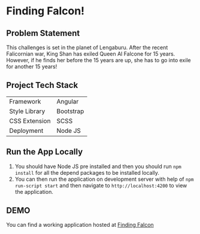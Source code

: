 
# Finding Falcon! 

## Problem Statement

This challenges is set in the planet of Lengaburu. After the recent Falicornian war, King Shan has exiled Queen Al Falcone for 15 years. However, if he finds her before the 15 years are up, she has to go into exile for another 15 years!


## Project Tech Stack 
|  |  |
|--|--|
| Framework | Angular |
|Style Library|Bootstrap |
|CSS Extension| SCSS|
|Deployment |Node JS|

  
## Run the App Locally  

 1. You should have Node JS pre installed and then you should run `npm install` for all the depend packages to be installed locally.
 2. You can then run the application on development server with help of `npm run-script start` and then navigate to `http://localhost:4200` to view the application.

## DEMO
You can find a working application  hosted at [Finding Falcon](https://vishalchaturvedi50.github.io/finding-falcon/)


